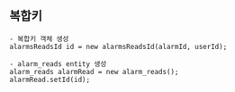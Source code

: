 ## 복합키

    - 복합키 객체 생성
    alarmsReadsId id = new alarmsReadsId(alarmId, userId);

    - alarm_reads entity 생성
    alarm_reads alarmRead = new alarm_reads();
    alarmRead.setId(id);
